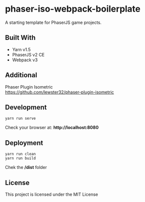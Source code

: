 # phaser-iso-webpack-boilerplate
A starting template for PhaserJS game projects.

## Built With
* Yarn v1.5
* PhaserJS v2 CE
* Webpack v3

## Additional
Phaser Plugin Isometric  
https://github.com/lewster32/phaser-plugin-isometric

## Development
```
yarn run serve
```
Check your browser at: **http://localhost:8080**

## Deployment
```
yarn run clean  
yarn run build
```
Chek the **/dist** folder

## License
This project is licensed under the MIT License